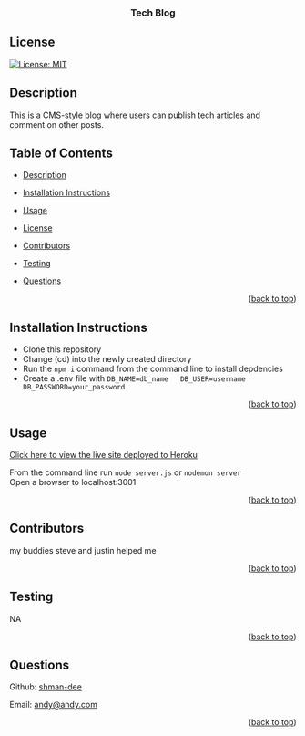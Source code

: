 <div id="top"></div>
    <h3 align="center">Tech Blog</h3>

## License

[![License: MIT](https://img.shields.io/badge/License-MIT-yellow.svg)](https://opensource.org/licenses/MIT)

## Description
This is a CMS-style blog where users can publish tech articles and comment on other posts.

## Table of Contents

- [Description](#description)
- [Installation Instructions](#installation-instructions)
- [Usage](#usage)
- [License](#license)
- [Contributors](#contributors)
- [Testing](#testing)
- [Questions](#questions)

  <p align="right">(<a href="#top">back to top</a>)</p>

## Installation Instructions

  <ul><li>Clone this repository </li><li>Change (cd) into the newly created directory</li><li>Run the <code>npm i</code> command from the command line to install depdencies</li><li>Create a .env file with <code>DB_NAME=db_name   DB_USER=username   DB_PASSWORD=your_password</code></li></ul>

  <p align="right">(<a href="#top">back to top</a>)</p>
  
## Usage

[Click here to view the live site deployed to Heroku]()



From the command line run <code>node server.js</code> or <code>nodemon server</code>
<br>
Open a browser to localhost:3001


  <p align="right">(<a href="#top">back to top</a>)</p>
  
    
  ## Contributors

  my buddies steve and justin helped me

  <p align="right">(<a href="#top">back to top</a>)</p>

## Testing

NA

  <p align="right">(<a href="#top">back to top</a>)</p>

## Questions

Github: [shman-dee](https://github.com/shman-dee)<br/>

Email: [andy@andy.com](andy@andy.com)

  <p align="right">(<a href="#top">back to top</a>)</p>
